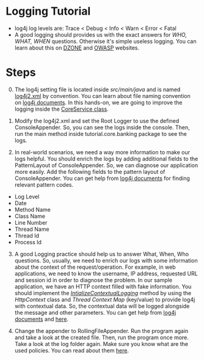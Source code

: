 # Logging Tutorial

* log4j log levels are: Trace < Debug < Info < Warn < Error < Fatal
* A good logging should provides us with the exact answers for *WHO, WHAT, WHEN* questions. Otherwise it's simple useless logging. You can learn about this on [DZONE](https://dzone.com/articles/application-logging-what-when) and [OWASP](https://www.owasp.org/index.php/Logging_Cheat_Sheet) websites.

# Steps

0. The log4j setting file is located inside *src/main/java* and is named [log4j2.xml](https://github.com/mirsaeedi/MockingDependencies/blob/logging/MockingDependencies/src/main/java/log4j2.xml) by convention. You can learn about file naming convention on [log4j documents](https://logging.apache.org/log4j/2.x/manual/configuration.html). In this hands-on, we are going to improve the logging inside the [CoreService class](https://github.com/mirsaeedi/MockingDependencies/blob/logging/MockingDependencies/src/main/java/tutorial/core/banking/CoreService.java).

1. Modify the log4j2.xml and set the Root Logger to use the defined ConsoleAppender. So, you can see the logs inside the console. Then, run the main method inside tutorial.core.banking package to see the logs.

2. In real-world scenarios, we need a way more information to make our logs helpful. You should enrich the logs by adding additional fields to the PatternLayout of ConsoleAppender. So, we can diagnose our application more easily. Add the following fields to the pattern layout of ConsoleAppender. You can get help from [log4j documents](https://logging.apache.org/log4j/2.x/manual/layouts.html) for finding relevant pattern codes.
  - Log Level
  - Date
  - Method Name
  - Class Name
  - Line Number
  - Thread Name 
  - Thread Id
  - Process Id

3. A good Logging practice should help us to answer What, When, Who questions. So, usually, we need to enrich our logs with some information about the context of the request/operation. For example, in web applications, we need to know the username, IP address, requested URL and session id in order to diagnose the problem. 
In our sample application, we have an HTTP context filled with fake information. You should implement the [*IntializeContextualLogging*](https://github.com/mirsaeedi/MockingDependencies/blob/logging/MockingDependencies/src/main/java/tutorial/core/banking/Main.java) method by using the *HttpContext* class and *Thread Context Map* (key/value) to provide log4j with contextual data. So, the contextual data will be logged alongside the message and other parameters. You can get help from [log4j documents](https://logging.apache.org/log4j/2.x/manual/thread-context.html) and [here](https://howtodoinjava.com/log4j2/threadcontext-fish-tagging/).

4. Change the appender to RollingFileAppender. Run the program again and take a look at the created file. Then, run the program once more. Take a look at the log folder again. Make sure you know what are the used policies. You can read about them [here](https://logging.apache.org/log4j/2.x/manual/appenders.html#RollingFileAppender).  
